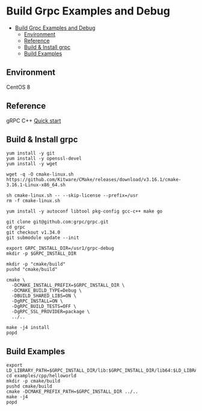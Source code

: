 # Build Grpc Examples and Debug

- [Build Grpc Examples and Debug](#build-grpc-examples-and-debug)
  - [Environment](#environment)
  - [Reference](#reference)
  - [Build & Install grpc](#build--install-grpc)
  - [Build Examples](#build-examples)

## Environment

CentOS 8

## Reference

gRPC C++ [Quick start](https://grpc.io/docs/languages/cpp/quickstart/)

## Build & Install grpc

    yum install -y git 
    yum install -y openssl-devel
    yum install -y wget

    wget -q -O cmake-linux.sh https://github.com/Kitware/CMake/releases/download/v3.16.1/cmake-3.16.1-Linux-x86_64.sh

    sh cmake-linux.sh -- --skip-license --prefix=/usr
    rm -f cmake-linux.sh

    yum install -y autoconf libtool pkg-config gcc-c++ make go

    git clone git@github.com:grpc/grpc.git
    cd grpc
    git checkout v1.34.0
    git submodule update --init

    export GRPC_INSTALL_DIR=/usr1/grpc-debug
    mkdir -p $GRPC_INSTALL_DIR

    mkdir -p "cmake/build"
    pushd "cmake/build"

    cmake \
      -DCMAKE_INSTALL_PREFIX=$GRPC_INSTALL_DIR \
      -DCMAKE_BUILD_TYPE=Debug \
      -DBUILD_SHARED_LIBS=ON \
      -DgRPC_INSTALL=ON \
      -DgRPC_BUILD_TESTS=OFF \
      -DgRPC_SSL_PROVIDER=package \
      ../..

    make -j4 install
    popd

## Build Examples

    export LD_LIBRARY_PATH=$GRPC_INSTALL_DIR/lib:$GRPC_INSTALL_DIR/lib64:$LD_LIBRARY_PATH
    cd examples/cpp/helloworld
    mkdir -p cmake/build
    pushd cmake/build
    cmake -DCMAKE_PREFIX_PATH=$GRPC_INSTALL_DIR ../..
    make -j4
    popd
